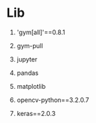 # Lib
1. 'gym[all]'==0.8.1

2. gym-pull

3. jupyter

4. pandas

5. matplotlib

6. opencv-python==3.2.0.7

7. keras==2.0.3

